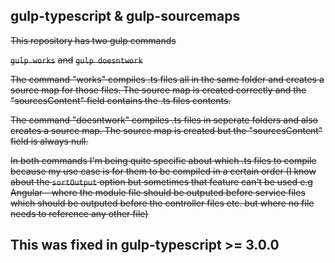 ## gulp-typescript & gulp-sourcemaps
~~This repository has two gulp commands~~

~~```gulp works```~~
~~and~~
~~```gulp doesntwork```~~

~~The command "works" compiles .ts files all in the same folder and creates a source map for those files.
The source map is created correctly and the "sourcesContent" field contains the .ts files contents.~~

~~The command "doesntwork" compiles .ts files in seperate folders and also creates a source map.
The source map is created but the "sourcesContent" field is always null.~~

~~In both commands I'm being quite specific about which .ts files to compile because my use case is for them to be compiled in a certain order (I know about the `sortOutput` option but sometimes that feature can't be used e.g Angular - where the module file should be outputed before service files which should be outputed before the controller files etc. but where no file needs to reference any other file)~~
## This was fixed in gulp-typescript >= 3.0.0
